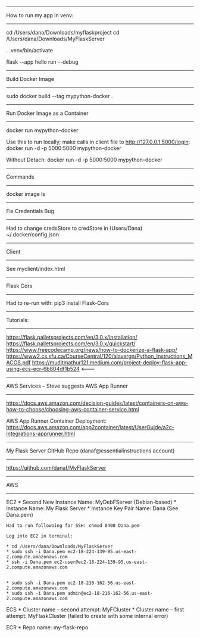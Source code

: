 ********************
How to run my app in venv:
********************
cd /Users/dana/Downloads/myflaskproject
cd /Users/dana/Downloads/MyFlaskServer 

. .venv/bin/activate

flask --app hello run --debug


********************
Build Docker Image
********************
sudo docker build --tag mypython-docker .


********************
Run Docker Image as a Container
********************
docker run mypython-docker

Use this to run locally; make calls in client file to http://127.0.0.1:5000/login:
docker run -d -p 5000:5000 mypython-docker

Without Detach:
docker run -d -p 5000:5000 mypython-docker

********************
Commands
********************
docker image ls


********************
Fix Credentials Bug
********************
Had to change credsStore to credStore in (Users/Dana) ~/.docker/config.json


********************
Client
********************
See myclient/index.html



********************
Flask Cors
********************
Had to re-run with:
pip3 install Flask-Cors


********************
Tutorials:
********************
https://flask.palletsprojects.com/en/3.0.x/installation/
https://flask.palletsprojects.com/en/3.0.x/quickstart/
https://www.freecodecamp.org/news/how-to-dockerize-a-flask-app/
https://www2.cs.sfu.ca/CourseCentral/120/alavergn/Python_Instructions_MACOS.pdf
https://muditmathur121.medium.com/project-deploy-flask-app-using-ecs-ecr-6b804df1b524   <---


********************
AWS Services – Steve suggests AWS App Runner
********************
https://docs.aws.amazon.com/decision-guides/latest/containers-on-aws-how-to-choose/choosing-aws-container-service.html

AWS App Runner Container Deployment:
https://docs.aws.amazon.com/app2container/latest/UserGuide/a2c-integrations-apprunner.html

********************
My Flask Server GitHub Repo
(danaf@essentialinstructions account)
********************
https://github.com/danaf/MyFlaskServer


********************
AWS
********************
EC2 
    * Second New Instance Name: MyDebFServer (Debian-based)
    * Instance Name: My Flask Server
    * Instance Key Pair Name: Dana (See Dana.pem)

    Had to run followoing for SSH: chmod 0400 Dana.pem

    Log into EC2 in terminal:

    * cd /Users/dana/Downloads/MyFlaskServer
    * sudo ssh -i Dana.pem ec2-18-224-139-95.us-east-2.compute.amazonaws.com
    * ssh -i Dana.pem ec2-user@ec2-18-224-139-95.us-east-2.compute.amazonaws.com


    * sudo ssh -i Dana.pem ec2-18-216-162-56.us-east-2.compute.amazonaws.com
    * sudo ssh -i Dana.pem admin@ec2-18-216-162-56.us-east-2.compute.amazonaws.com


ECS
    * Cluster name – second attempt: MyFCluster
    * Cluster name – first attempt: MyFlaskCluster (failed to create with some internal error)

ECR
    * Repo name: my-flask-repo







